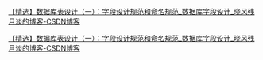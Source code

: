 [【精选】数据库表设计（一）：字段设计规范和命名规范\_数据库字段设计\_晓风残月淡的博客-CSDN博客](https://blog.csdn.net/qq_40610003/article/details/125877558?spm=1001.2101.3001.6650.6&utm_medium=distribute.pc_relevant.none-task-blog-2%7Edefault%7EBlogCommendFromBaidu%7ERate-6-125877558-blog-108533932.235%5Ev38%5Epc_relevant_default_base&depth_1-utm_source=distribute.pc_relevant.none-task-blog-2%7Edefault%7EBlogCommendFromBaidu%7ERate-6-125877558-blog-108533932.235%5Ev38%5Epc_relevant_default_base)

[【精选】数据库表设计（一）：字段设计规范和命名规范\_数据库字段设计\_晓风残月淡的博客-CSDN博客](https://blog.csdn.net/qq_40610003/article/details/125877558?spm=1001.2101.3001.6650.6&utm_medium=distribute.pc_relevant.none-task-blog-2%7Edefault%7EBlogCommendFromBaidu%7ERate-6-125877558-blog-108533932.235%5Ev38%5Epc_relevant_default_base&depth_1-utm_source=distribute.pc_relevant.none-task-blog-2%7Edefault%7EBlogCommendFromBaidu%7ERate-6-125877558-blog-108533932.235%5Ev38%5Epc_relevant_default_base)